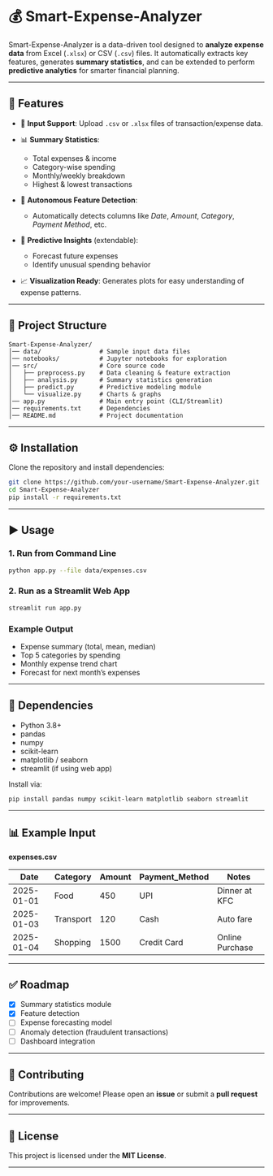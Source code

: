 

# 💰 Smart-Expense-Analyzer

Smart-Expense-Analyzer is a data-driven tool designed to **analyze expense data** from Excel (`.xlsx`) or CSV (`.csv`) files. It automatically extracts key features, generates **summary statistics**, and can be extended to perform **predictive analytics** for smarter financial planning.

---

## 🚀 Features

* 📂 **Input Support**: Upload `.csv` or `.xlsx` files of transaction/expense data.
* 📊 **Summary Statistics**:

  * Total expenses & income
  * Category-wise spending
  * Monthly/weekly breakdown
  * Highest & lowest transactions
* 🧠 **Autonomous Feature Detection**:

  * Automatically detects columns like *Date*, *Amount*, *Category*, *Payment Method*, etc.
* 🔮 **Predictive Insights** (extendable):

  * Forecast future expenses
  * Identify unusual spending behavior
* 📈 **Visualization Ready**: Generates plots for easy understanding of expense patterns.

---

## 📂 Project Structure

```
Smart-Expense-Analyzer/
│── data/                # Sample input data files  
│── notebooks/           # Jupyter notebooks for exploration  
│── src/                 # Core source code  
│   ├── preprocess.py    # Data cleaning & feature extraction  
│   ├── analysis.py      # Summary statistics generation  
│   ├── predict.py       # Predictive modeling module  
│   └── visualize.py     # Charts & graphs  
│── app.py               # Main entry point (CLI/Streamlit)  
│── requirements.txt     # Dependencies  
│── README.md            # Project documentation  
```

---

## ⚙️ Installation

Clone the repository and install dependencies:

```bash
git clone https://github.com/your-username/Smart-Expense-Analyzer.git
cd Smart-Expense-Analyzer
pip install -r requirements.txt
```

---

## ▶️ Usage

### 1. Run from Command Line

```bash
python app.py --file data/expenses.csv
```

### 2. Run as a Streamlit Web App

```bash
streamlit run app.py
```

### Example Output

* Expense summary (total, mean, median)
* Top 5 categories by spending
* Monthly expense trend chart
* Forecast for next month’s expenses

---

## 🧩 Dependencies

* Python 3.8+
* pandas
* numpy
* scikit-learn
* matplotlib / seaborn
* streamlit (if using web app)

Install via:

```bash
pip install pandas numpy scikit-learn matplotlib seaborn streamlit
```

---

## 📊 Example Input

**expenses.csv**

| Date       | Category  | Amount | Payment\_Method | Notes           |
| ---------- | --------- | ------ | --------------- | --------------- |
| 2025-01-01 | Food      | 450    | UPI             | Dinner at KFC   |
| 2025-01-03 | Transport | 120    | Cash            | Auto fare       |
| 2025-01-04 | Shopping  | 1500   | Credit Card     | Online Purchase |

---

## ✅ Roadmap

* [x] Summary statistics module
* [x] Feature detection
* [ ] Expense forecasting model
* [ ] Anomaly detection (fraudulent transactions)
* [ ] Dashboard integration

---

## 🤝 Contributing

Contributions are welcome! Please open an **issue** or submit a **pull request** for improvements.

---

## 📜 License

This project is licensed under the **MIT License**.

---

